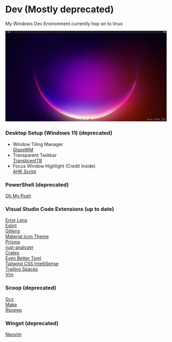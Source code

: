 # Dev (Mostly deprecated)
My Windows Dev Environment currently hop on to linux

![Desktop](/images/desktop.png)

### Desktop Setup (Windows 11) (deprecated)
- Window Tiling Manager\
[GlazeWM](https://github.com/lars-berger/GlazeWM)
- Transparent Taskbar\
[TranslicentTB](https://www.microsoft.com/store/productId/9PF4KZ2VN4W9)
- Focus Window Highlight (Credit Inside)\
[AHK Script](/AutoHotkey/focus-window.ahk)

### PowerShell (deprecated)
[Oh My Posh](https://ohmyposh.dev/)

### Visual Studio Code Extensions (up to date)
[Error Lens](https://marketplace.visualstudio.com/items?itemName=usernamehw.errorlens) \
[Eslint](https://marketplace.visualstudio.com/items?itemName=dbaeumer.vscode-eslint) \
[Gitlens](https://marketplace.visualstudio.com/items?itemName=eamodio.gitlens) \
[Material Icon Theme](https://marketplace.visualstudio.com/items?itemName=PKief.material-icon-theme) \
[Prisma](https://marketplace.visualstudio.com/items?itemName=Prisma.prisma) \
[rust-analyzer](https://marketplace.visualstudio.com/items?itemName=rust-lang.rust-analyzer) \
[Crates](https://marketplace.visualstudio.com/items?itemName=serayuzgur.crates) \
[Even Better Toml](https://marketplace.visualstudio.com/items?itemName=tamasfe.even-better-toml) \
[Tailwind CSS IntelliSense](https://marketplace.visualstudio.com/items?itemName=bradlc.vscode-tailwindcss) \
[Trailing Spaces](https://marketplace.visualstudio.com/items?itemName=shardulm94.trailing-spaces) \
[Vim](https://marketplace.visualstudio.com/items?itemName=vscodevim.vim)

### Scoop (deprecated)
[Gcc](https://scoop.sh/#/apps?q=gcc&s=0&d=1&o=true) \
[Make](https://scoop.sh/#/apps?q=make&s=0&d=1&o=true) \
[Ripgrep](https://scoop.sh/#/apps?q=ripgrep&s=0&d=1&o=true)

### Winget (deprecated)
[Neovim](https://winstall.app/apps/Neovim.Neovim)
